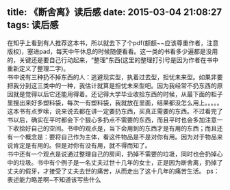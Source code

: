 title: 《断舍离》读后感
date: 2015-03-04 21:08:27
tags: 读后感
---
在知乎上看到有人推荐这本书，所以就去下了个pdf(额额~~应该尊重作者，注意版权)，塞进pad，每天中午休息的时候随便看看。这一类的书看多少遍都是没用的，关键还是要自己行动起来，“整理”东西(这里的整理打引号是因为作者在书中重新定义了整理二字)。  
书中说有三种扔不掉东西的人：逃避现实型，执着过去型，担忧未来型。如果非要把我分到这三类中的一种，我估计就算是担忧未来型吧。因为我经常不扔东西的原因就是觉得以后它还能用得着。还记得大学毕业收拾东西的时候，从最下面的柜子里搜出来好多塑料袋，每次一有塑料袋，我就放在里面，结果都没怎么用上。。。。。  
这本书有点罗嗦，说来说去都在讲一定要扔东西，买真正需要的东西。不过看完了书以后，确实在平时都会下个狠心多扔点不需要的东西，而且平时也会多加注意一下收拾好自己的空间。书中的观点是，当下会用到的东西才是有用的东西；而且还有一个概念是：要将自己作为主体，看这件物品是不是对你有用。因为对于物品来说肯定是有用的。但是对你有没有用，就不得而知了。  
书中还有一个观点是说通过整理自己的房间，扔掉不需要的垃圾，同时也会扔掉心中的垃圾。书中有个例子是一名丈夫过世十几年的女士，正是因为断舍离，扔掉了丈夫的假牙，才接受了丈夫去世的痛苦，从而走出了这十几年的痛苦生活。
ps：表述能力略差啊~不知道该写些什么